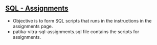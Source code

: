 ## [SQL - Assignments](https://app.patika.dev/egitimler/veri-bilimi-patikasi/sql/)
* Objective is to form SQL scripts that runs in the instructions in the assignments page.
* patika-vitra-sql-assignments.sql file contains the scripts for assignments.
